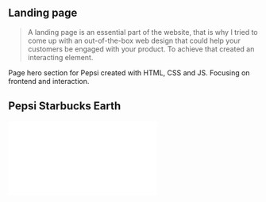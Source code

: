 ## Landing page

> A landing page is an essential part of the website, that is why I tried to come up with an out-of-the-box web design that could help your customers be engaged with your product. To achieve that created an interacting element.

Page hero section for Pepsi created with HTML, CSS and JS. Focusing on frontend and interaction. 

## Pepsi Starbucks Earth
![](pages/pages2.pdf)